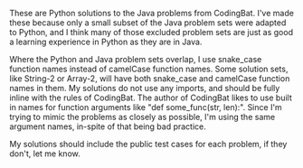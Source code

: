 These are Python solutions to the Java problems from CodingBat.  I've made these because only a small subset of the
Java problem sets were adapted to Python, and I think many of those excluded problem sets are just as good a
learning experience in Python as they are in Java.

Where the Python and Java problem sets overlap, I use snake_case function names instead of camelCase function names.
Some solution sets, like String-2 or Array-2, will have both snake_case and camelCase function names in them.
My solutions do not use any imports, and should be fully inline with the rules of CodingBat.  The author of CodingBat
likes to use built in names for function arguments like "def some_func(str, len):".  Since I'm trying to mimic the
problems as closely as possible, I'm using the same argument names, in-spite of that being bad practice.

My solutions should include the public test cases for each problem, if they don't, let me know.
